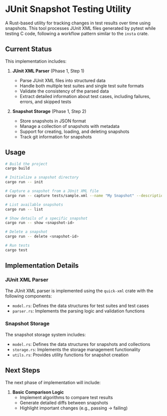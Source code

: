 # JUnit Snapshot Testing Utility

A Rust-based utility for tracking changes in test results over time using snapshots. This tool processes JUnit XML files generated by pytest while testing C code, following a workflow pattern similar to the `insta` crate.

## Current Status

This implementation includes:

1. **JUnit XML Parser** (Phase 1, Step 1)
   - Parse JUnit XML files into structured data
   - Handle both multiple test suites and single test suite formats
   - Validate the consistency of the parsed data
   - Extract detailed information about test cases, including failures, errors, and skipped tests

2. **Snapshot Storage** (Phase 1, Step 2)
   - Store snapshots in JSON format
   - Manage a collection of snapshots with metadata
   - Support for creating, loading, and deleting snapshots
   - Track git information for snapshots

## Usage

```bash
# Build the project
cargo build

# Initialize a snapshot directory
cargo run -- init

# Capture a snapshot from a JUnit XML file
cargo run -- capture tests/sample.xml --name "My Snapshot" --description "A test snapshot"

# List available snapshots
cargo run -- list

# Show details of a specific snapshot
cargo run -- show <snapshot-id>

# Delete a snapshot
cargo run -- delete <snapshot-id>

# Run tests
cargo test
```

## Implementation Details

### JUnit XML Parser

The JUnit XML parser is implemented using the `quick-xml` crate with the following components:
- `model.rs`: Defines the data structures for test suites and test cases
- `parser.rs`: Implements the parsing logic and validation functions

### Snapshot Storage

The snapshot storage system includes:
- `model.rs`: Defines the data structures for snapshots and collections
- `storage.rs`: Implements the storage management functionality
- `utils.rs`: Provides utility functions for snapshot creation

## Next Steps

The next phase of implementation will include:

1. **Basic Comparison Logic**
   - Implement algorithms to compare test results
   - Generate detailed diffs between snapshots
   - Highlight important changes (e.g., passing → failing)
